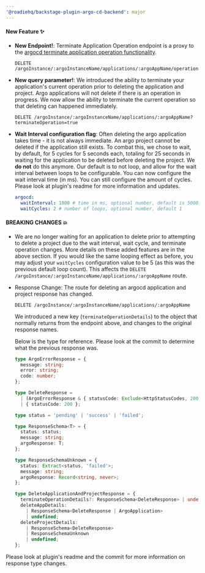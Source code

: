 ```yaml
---
'@roadiehq/backstage-plugin-argo-cd-backend': major
---
```


#### New Feature ✨

- **New Endpoint!**: Terminate Application Operation endpoint is a proxy to the [argocd terminate application operation functionality](https://cd.apps.argoproj.io/swagger-ui#operation/ApplicationService_TerminateOperation).

  ```
  DELETE /argoInstance/:argoInstanceName/applications/:argoAppName/operation
  ```

- **New query parameter!**: We introduced the ability to terminate your application's current operation prior to deleting the application and project. Argo applications will not delete if there is an operation in progress. We now allow the ability to terminate the current operation so that deleting can happened immediately.

  ```
  DELETE /argoInstance/:argoInstanceName/applications/:argoAppName?terminateOperation=true
  ```

- **Wait Interval configuration flag**: Often deleting the argo application takes time - it is not always immediate. An argo project cannot be deleted if the application still exists. To combat this, we chose to wait, by default, for 5 cycles for 5 seconds each, totaling for 25 seconds in waiting for the application to be deleted before deleting the project. We **do not** do this anymore. Our default is to not loop, and allow for the wait interval between loops to be configurable. You can now configure the wait interval time (in ms). You can still configure the amount of cycles. Please look at plugin's readme for more information and updates.

  ```yml
  argocd:
    waitInterval: 1000 # time in ms, optional number, default is 5000ms
    waitCycles: 2 # number of loops, optional number, default 1
  ```

#### BREAKING CHANGES 💥

- We are no longer waiting for an application to delete prior to attempting to delete a project due to the wait interval, wait cycle, and terminate operation changes. More details on these added features are in the above section. If you would like the same looping effect as before, you may adjust your `waitCycles` configuration value to be 5 (as this was the previous default loop count). This affects the `DELETE /argoInstance/:argoInstanceName/applications/:argoAppName` route.

- Response Change: The route for deleting an argocd application and project response has changed.

  `DELETE /argoInstance/:argoInstanceName/applications/:argoAppName`

  We introduced a new key (`terminateOperationDetails`) to the object that normally returns from the endpoint above, and changes to the original response names.

  Below is the type for reference. Please look at the commit to determine what the previous response was.

  ```typescript
  type ArgoErrorResponse = {
    message: string;
    error: string;
    code: number;
  };

  type DeleteResponse =
    | (ArgoErrorResponse & { statusCode: Exclude<HttpStatusCodes, 200> })
    | { statusCode: 200 };

  type status = 'pending' | 'success' | 'failed';

  type ResponseSchema<T> = {
    status: status;
    message: string;
    argoResponse: T;
  };

  type ResponseSchemaUnknown = {
    status: Extract<status, 'failed'>;
    message: string;
    argoResponse: Record<string, never>;
  };

  type DeleteApplicationAndProjectResponse = {
    terminateOperationDetails?: ResponseSchema<DeleteResponse> | undefined;
    deleteAppDetails:
      | ResponseSchema<DeleteResponse | ArgoApplication>
      | undefined;
    deleteProjectDetails:
      | ResponseSchema<DeleteResponse>
      | ResponseSchemaUnknown
      | undefined;
  };
  ```

Please look at plugin's readme and the commit for more information on response type changes.
